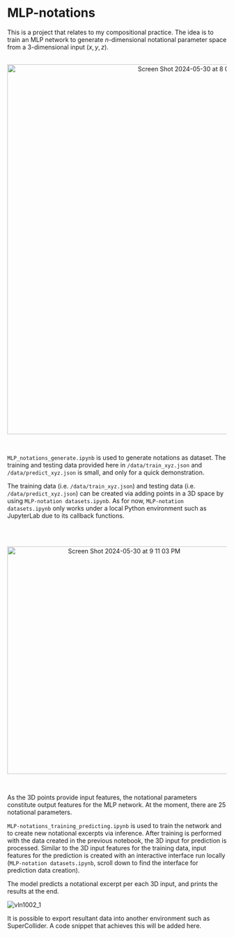 # MLP-notations

This is a project that relates to my compositional practice. The idea is to train an MLP network to generate $n$-dimensional notational parameter space from a 3-dimensional input $(x, y, z)$.
<br>
<br>
<p align="center">
<img width="847" alt="Screen Shot 2024-05-30 at 8 08 57 PM" src="https://github.com/hayakzan/MLP-notations/assets/61164329/a4ea71d8-7ef2-4cf1-ba77-6d9628918e44">
</p>
<br>

`MLP_notations_generate.ipynb` is used to generate notations as dataset. The training and testing data provided here in `/data/train_xyz.json` and `/data/predict_xyz.json` is small, and only for a quick demonstration. 

The training data (i.e. `/data/train_xyz.json`) and testing data (i.e. `/data/predict_xyz.json`) can be created via adding points in a 3D space by using `MLP-notation datasets.ipynb`. As for now, `MLP-notation datasets.ipynb` only works under a local Python environment such as JupyterLab due to its callback functions.

<br>
<br>
<p align="center">
<img width="521" alt="Screen Shot 2024-05-30 at 9 11 03 PM" src="https://github.com/hayakzan/MLP-notations/assets/61164329/a6d5272e-488c-4d15-8478-b2dd96ebcb57">
</p>
<br>

As the 3D points provide input features, the notational parameters constitute output features for the MLP network. At the moment, there are 25 notational parameters. 


`MLP-notations_training_predicting.ipynb` is used to train the network and to create new notational excerpts via inference. After training is performed with the data created in the previous notebook, the 3D input for prediction is processed. Similar to the 3D input features for the training data, input features for the prediction is created with an interactive interface run locally (`MLP-notation datasets.ipynb`, scroll down to find the interface for prediction data creation). 

The model predicts a notational excerpt per each 3D input, and prints the results at the end. 

![vln1002_1](https://github.com/hayakzan/MLP-notations/assets/61164329/e240f06f-27dd-428c-9744-cdebe57889fa)

It is possible to export resultant data into another environment such as SuperCollider. A code snippet that achieves this will be added here.
